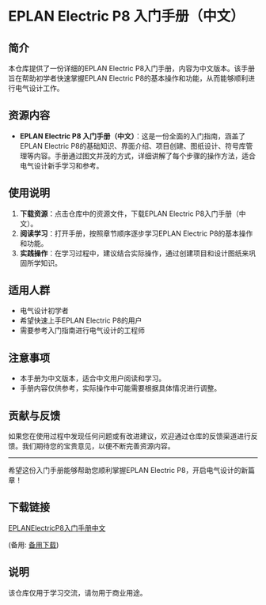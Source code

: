 # EPLAN Electric P8 入门手册（中文）

## 简介
本仓库提供了一份详细的EPLAN Electric P8入门手册，内容为中文版本。该手册旨在帮助初学者快速掌握EPLAN Electric P8的基本操作和功能，从而能够顺利进行电气设计工作。

## 资源内容
- **EPLAN Electric P8 入门手册（中文）**：这是一份全面的入门指南，涵盖了EPLAN Electric P8的基础知识、界面介绍、项目创建、图纸设计、符号库管理等内容。手册通过图文并茂的方式，详细讲解了每个步骤的操作方法，适合电气设计新手学习和参考。

## 使用说明
1. **下载资源**：点击仓库中的资源文件，下载EPLAN Electric P8入门手册（中文）。
2. **阅读学习**：打开手册，按照章节顺序逐步学习EPLAN Electric P8的基本操作和功能。
3. **实践操作**：在学习过程中，建议结合实际操作，通过创建项目和设计图纸来巩固所学知识。

## 适用人群
- 电气设计初学者
- 希望快速上手EPLAN Electric P8的用户
- 需要参考入门指南进行电气设计的工程师

## 注意事项
- 本手册为中文版本，适合中文用户阅读和学习。
- 手册内容仅供参考，实际操作中可能需要根据具体情况进行调整。

## 贡献与反馈
如果您在使用过程中发现任何问题或有改进建议，欢迎通过仓库的反馈渠道进行反馈。我们期待您的宝贵意见，以便不断完善资源内容。

---

希望这份入门手册能够帮助您顺利掌握EPLAN Electric P8，开启电气设计的新篇章！

## 下载链接
[EPLANElectricP8入门手册中文](https://pan.quark.cn/s/96681172b322) 

(备用: [备用下载](https://pan.baidu.com/s/1u-VlO1Q589FVeB9wJvwpTw?pwd=1234))

## 说明

该仓库仅用于学习交流，请勿用于商业用途。
